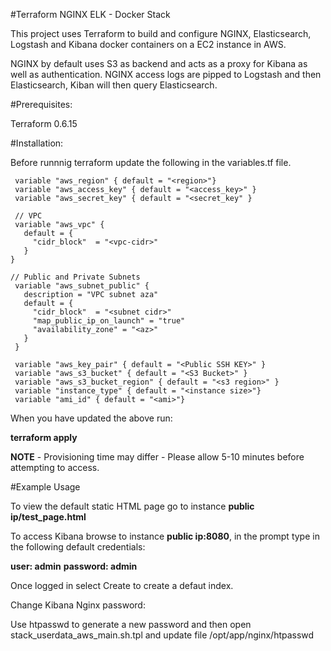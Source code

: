 #Terraform NGINX ELK - Docker Stack

This project uses Terraform to build and configure NGINX, Elasticsearch, Logstash and Kibana docker containers on a EC2 instance in AWS. 

NGINX by default uses S3 as backend and acts as a proxy for Kibana as well as authentication.
NGINX access logs are pipped to Logstash and then Elasticsearch, Kiban will then query Elasticsearch.

#Prerequisites:

Terraform 0.6.15

#Installation:

Before runnnig terraform update the following in the variables.tf file.
```
 variable "aws_region" { default = "<region>"} 
 variable "aws_access_key" { default = "<access_key>" } 
 variable "aws_secret_key" { default = "<secret_key" } 
```
```
 // VPC 
 variable "aws_vpc" { 
   default = { 
     "cidr_block"  = "<vpc-cidr>" 
   } 
} 
```
```
// Public and Private Subnets 
 variable "aws_subnet_public" { 
   description = "VPC subnet aza" 
   default = { 
     "cidr_block"  = "<subnet cidr>" 
     "map_public_ip_on_launch" = "true" 
     "availability_zone" = "<az>" 
   } 
 }
```  
```
 variable "aws_key_pair" { default = "<Public SSH KEY>" } 
 variable "aws_s3_bucket" { default = "<S3 Bucket>" } 
 variable "aws_s3_bucket_region" { default = "<s3 region>" } 
 variable "instance_type" { default = "<instance size>"} 
 variable "ami_id" { default = "<ami>"} 
```
When you have updated the above run:

**terraform apply**

**NOTE** - Provisioning time may differ - Please allow 5-10 minutes before attempting to access.

#Example Usage

To view the default static HTML page go to instance **public ip/test_page.html**

To access Kibana browse to instance **public ip:8080**, in the prompt type in the following default credentials:

**user: admin**
**password: admin**

Once logged in select Create to create a defaut index.

Change Kibana Nginx password:

Use htpasswd to generate a new password and then open stack_userdata_aws_main.sh.tpl and update file /opt/app/nginx/htpasswd


